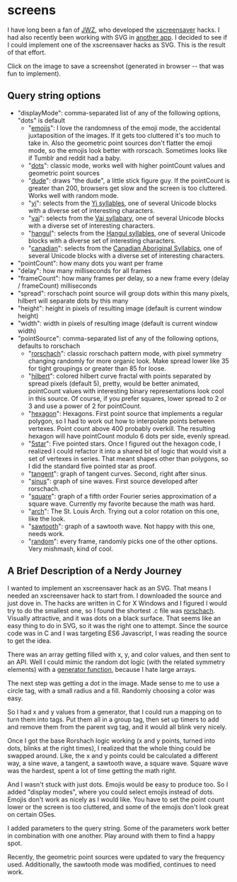 # screens

I have long been a fan of [JWZ](https://www.jwz.org/), who developed the [xscreensaver](https://www.jwz.org/xscreensaver/) hacks. I had also recently been working with SVG in [another app](https://github.com/pschieszer/weatherCheck). I decided to see if I could implement one of the xscreensaver hacks as SVG. This is the result of that effort.

Click on the image to save a screenshot (generated in browser -- that was fun to implement).

## Query string options

- "displayMode": comma-separated list of any of the following options, "dots" is default
  - "[emojis](https://pschieszer.github.io/screens/rorschach.html?displayMode=emojis&pointCount=80&frameCount=5&delay=7500)": I love the randomness of the emoji mode, the accidental juxtaposition of the images. If it gets too cluttered it's too much to take in. Also the geometric point sources don't flatter the emoji mode, so the emojis look better with rorscach. Sometimes looks like if Tumblr and reddit had a baby.
  - "[dots](https://pschieszer.github.io/screens/rorschach.html?pointCount=80&frameCount=5&delay=7500)": classic mode, works well with higher pointCount values and geometric point sources
  - "[dude](https://pschieszer.github.io/screens/rorschach.html?displayMode=dude&pointCount=80&frameCount=5&delay=7500)": draws "the dude", a little stick figure guy. If the pointCount is greater than 200, browsers get slow and the screen is too cluttered. Works well with random mode.
  - "[yi](https://pschieszer.github.io/screens/rorschach.html?displayMode=yi&pointCount=80&frameCount=5&delay=7500)": selects from the [Yi syllables](https://en.wikipedia.org/wiki/Yi_Syllables), one of several Unicode blocks with a diverse set of interesting characters.
  - "[vai](https://pschieszer.github.io/screens/rorschach.html?displayMode=vai&pointCount=80&frameCount=5&delay=7500)": selects from the [Vai syllabary](https://en.wikipedia.org/wiki/Vai_(Unicode_block)), one of several Unicode blocks with a diverse set of interesting characters.
  - "[hangul](https://pschieszer.github.io/screens/rorschach.html?displayMode=hangul&pointCount=80&frameCount=5&delay=7500)": selects from the [Hangul syllables](https://en.wikipedia.org/wiki/Hangul_Syllables), one of several Unicode blocks with a diverse set of interesting characters.
  - "[canadian](https://pschieszer.github.io/screens/rorschach.html?displayMode=canadian&pointCount=80&frameCount=5&delay=7500)": selects from the [Canadian Aboriginal Syllabics](https://en.wikipedia.org/wiki/Unified_Canadian_Aboriginal_Syllabics_(Unicode_block)), one of several Unicode blocks with a diverse set of interesting characters.
- "pointCount": how many dots you want per frame
- "delay": how many milliseconds for all frames
- "frameCount": how many frames per delay, so a new frame every (delay / frameCount) milliseconds
- "spread": rorschach point source will group dots within this many pixels, hilbert will separate dots by this many
- "height": height in pixels of resulting image (default is current window height)
- "width": width in pixels of resulting image (default is current window width)
- "pointSource": comma-separated list of any of the following options, defaults to rorschach
  - "[rorschach](https://pschieszer.github.io/screens/rorschach.html?pointCount=820&frameCount=5&delay=7500&spread=45)": classic rorschach pattern mode, with pixel symmetry changing randomly for more organic look. Make spread lower like 35 for tight groupings or greater than 85 for loose.
  - "[hilbert](https://pschieszer.github.io/screens/rorschach.html?pointSource=hilbert&pointCount=683&frameCount=5&delay=7500&spread=8)": colored hilbert curve fractal with points separated by spread pixels (default 5), pretty, would be better animated, pointCount values with interesting binary representations look cool in this source. Of course, if you prefer squares, lower spread to 2 or 3 and use a power of 2 for pointCount.
  - "[hexagon](https://pschieszer.github.io/screens/rorschach.html?pointSource=hexagon&pointCount=360&frameCount=5&delay=7500)": Hexagons. First point source that implements a regular polygon, so I had to work out how to interpolate points between vertexes. Point count above 400 probably overkill. The resulting hexagon will have pointCount modulo 6 dots per side, evenly spread.
  - "[5star](https://pschieszer.github.io/screens/rorschach.html?pointSource=5star&pointCount=360&frameCount=5&delay=7500)": Five pointed stars. Once I figured out the hexagon code, I realized I could refactor it into a shared bit of logic that would visit a set of vertexes in series. That meant shapes other than polygons, so I did the standard five pointed star as proof.
  - "[tangent](https://pschieszer.github.io/screens/rorschach.html?pointSource=tangent&pointCount=820&frameCount=5&delay=7500)": graph of tangent curves. Second, right after sinus.
  - "[sinus](https://pschieszer.github.io/screens/rorschach.html?pointSource=sinus&pointCount=820&frameCount=5&delay=7500)": graph of sine waves. First source developed after rorschach.
  - "[square](https://pschieszer.github.io/screens/rorschach.html?pointSource=square&pointCount=820&frameCount=5&delay=7500)": graph of a fifth order Fourier series approximation of a square wave. Currently my favorite because the math was hard.
  - "[arch](https://pschieszer.github.io/screens/rorschach.html?pointSource=arch&frameCount=5&delay=7500)": The St. Louis Arch. Trying out a color rotation on this one, like the look. 
  - "[sawtooth](https://pschieszer.github.io/screens/rorschach.html?pointSource=sawtooth&pointCount=820&frameCount=5&delay=7500)": graph of a sawtooth wave. Not happy with this one, needs work.
  - "[random](https://pschieszer.github.io/screens/rorschach.html?pointSource=random&pointCount=820&frameCount=5&delay=7500)": every frame, randomly picks one of the other options. Very mishmash, kind of cool.


## A Brief Description of a Nerdy Journey

I wanted to implement an xscreensaver hack as an SVG. That means I needed an xscreensaver hack to start from. I downloaded the source and just dove in. The hacks are written in C for X Windows and I figured I would try to do the smallest one, so I found the shortest .c file was [rorschach](https://www.youtube.com/watch?v=G1OLn4Mdk5Y). Visually attractive, and it was dots on a black surface. That seems like an easy thing to do in SVG, so it was the right one to attempt. Since the source code was in C and I was targeting ES6 Javascript, I was reading the source to get the idea.

There was an array getting filled with x, y, and color values, and then sent to an API. Well I could mimic the random dot logic (with the related symmetry elements) with a [generator function](https://developer.mozilla.org/en-US/docs/Web/JavaScript/Reference/Statements/function*), because I hate large arrays.

The next step was getting a dot in the image. Made sense to me to use a circle tag, with a small radius and a fill. Randomly choosing a color was easy.

So I had x and y values from a generator, that I could run a mapping on to turn them into tags. Put them all in a group tag, then set up timers to add and remove them from the parent svg tag, and it would all blink very nicely.

Once I got the base Rorshach logic working (x and y points, turned into dots, blinks at the right times), I realized that the whole thing could be swapped around. Like, the x and y points could be calculated a different way, a sine wave, a tangent, a sawtooth wave, a square wave. Square wave was the hardest, spent a lot of time getting the math right.

And I wasn't stuck with just dots. Emojis would be easy to produce too. So I added "display modes", where you could select emojis instead of dots. Emojis don't work as nicely as I would like. You have to set the point count lower or the screen is too cluttered, and some of the emojis don't look great on certain OSes.

I added parameters to the query string. Some of the parameters work better in combination with one another. Play around with them to find a happy spot.

Recently, the geometric point sources were updated to vary the frequency used. Additionally, the sawtooth mode was modified, continues to need work.